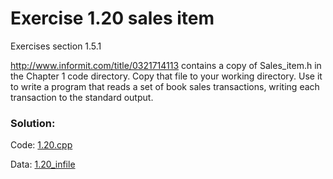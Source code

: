 # Exercise 1.20 sales item
Exercises section 1.5.1

http://www.informit.com/title/0321714113 contains a copy of Sales_item.h in the Chapter 1 code directory. Copy that file to your working directory. Use it to write a program that reads a set of book sales transactions, writing each transaction to the standard output.

### Solution:
Code: [1.20.cpp](../../exercises/1/1.20.cpp)

Data: [1.20_infile](../../exercises/1/1.20_infile)
